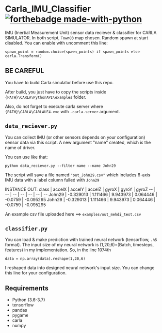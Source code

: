 # Carla_IMU_Classifier [![forthebadge made-with-python](http://ForTheBadge.com/images/badges/made-with-python.svg)](https://www.python.org/)
IMU (Inertial Measurement Unit) sensor data reciever &amp; classifier for CARLA SIMULATOR. In both script, ```Town03``` map chosen. Random spawn at start disabled. You can enable with uncomment this line:

```spawn_point = random.choice(spawn_points) if spawn_points else carla.Transform()```

## BE CAREFUL
You have to build Carla simulator before use this repo. 

After build, you just have to copy the scripts inside ```{PATH}\CARLA\PythonAPI\examples``` folder.

Also, do not forget to execute carla server where ```{PATH}\CARLA\CARLAUE4.exe``` with ```-carla-server``` argument.

## ```data_reciever.py```
 You can collect IMU (or other sensors depends on your configuration) sensor data via this script. A new argument "name" created, which is the name of driver.

You can use like that:

```python data_reciever.py --filter name --name John29```

The script will save a file named ```"out_John29.csv"``` which includes 6-axis IMU data with a label column fulled with ```John29```

INSTANCE OUT:
class | accelX | accelY | accelZ | gyroX | gyroY | gyroZ
-- | -- | -- | -- | -- | -- | --
John29 | -0.329013 | 1.111466 | 9.943973 | 0.064446 | -0.0759 | -0.095295
John29 | -0.329013 | 1.111466 | 9.943973 | 0.064446 | -0.0759 | -0.095295

An example csv file uploaded here ==> ```examples/out_mehdi_test.csv```

## ```classifier.py```
You can load & make prediction with trained neural network (tensorflow, ```.h5``` format). The input size of my neural network is (1,20,6)=(Batch, timesteps, features) in my implementation. So, in the line 1074th

```data = np.array(data).reshape(1,20,6)```

I reshaped data into designed neural network's input size. You can change this line for your configuration.

## Requirements
- Python (3.6-3.7)
- tensorflow
- pandas 
- pygame
- carla
- numpy
